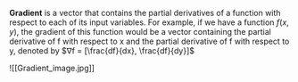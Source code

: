 **Gradient** is a vector that contains the partial derivatives of a function with respect to each of its input variables. For example, if we have a function $f(x, y)$, the gradient of this function would be a vector containing the partial derivative of f with respect to x and the partial derivative of f with respect to y, denoted by $∇f = [\frac{df}{dx}, \frac{df}{dy}]$

![[Gradient_image.jpg]]